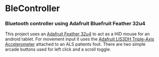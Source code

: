 # BleController
### Bluetooth controller using Adafruit Bluefruit Feather 32u4

This project uses an [Adafruit Feather 32u4](https://learn.adafruit.com/adafruit-feather-32u4-bluefruit-le) to act as a HID mouse for an android tablet.  For movement input it uses the [Adafruit LIS3DH Triple-Axis Accelerometer](https://learn.adafruit.com/adafruit-lis3dh-triple-axis-accelerometer-breakout) attached to an ALS patients foot.  There are two simple arcade buttons used for left click and a scroll toggle. 
